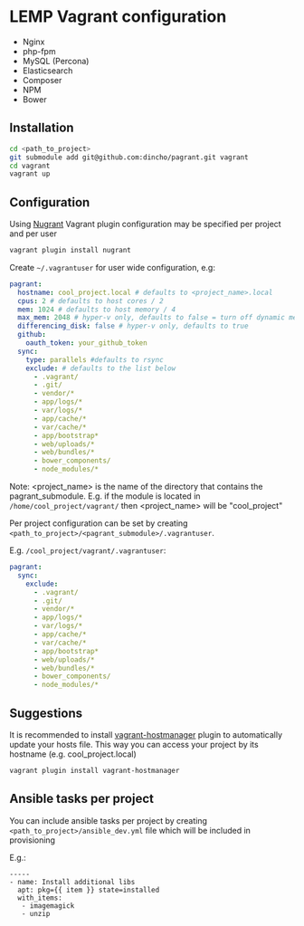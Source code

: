 LEMP Vagrant configuration
==========================

- Nginx
- php-fpm
- MySQL (Percona)
- Elasticsearch
- Composer
- NPM
- Bower


## Installation

```bash
cd <path_to_project>
git submodule add git@github.com:dincho/pagrant.git vagrant
cd vagrant
vagrant up
```

## Configuration

Using [Nugrant](https://github.com/maoueh/nugrant) Vagrant plugin configuration may be specified per project and per user

```bash
vagrant plugin install nugrant
```

Create `~/.vagrantuser` for user wide configuration, e.g:

```yml
pagrant:
  hostname: cool_project.local # defaults to <project_name>.local
  cpus: 2 # defaults to host cores / 2
  mem: 1024 # defaults to host memory / 4
  max_mem: 2048 # hyper-v only, defaults to false = turn off dynamic memory
  differencing_disk: false # hyper-v only, defaults to true
  github:
    oauth_token: your_github_token
  sync:
    type: parallels #defaults to rsync
    exclude: # defaults to the list below
      - .vagrant/
      - .git/
      - vendor/*
      - app/logs/*
      - var/logs/*
      - app/cache/*
      - var/cache/*
      - app/bootstrap*
      - web/uploads/*
      - web/bundles/*
      - bower_components/
      - node_modules/*
```

Note: <project_name> is the name of the directory that contains the pagrant_submodule.
E.g. if the module is located in `/home/cool_project/vagrant/` then <project_name> will be "cool_project"

Per project configuration can be set by creating `<path_to_project>/<pagrant_submodule>/.vagrantuser`.

E.g. `/cool_project/vagrant/.vagrantuser`:

```yml
pagrant:
  sync:
    exclude:
      - .vagrant/
      - .git/
      - vendor/*
      - app/logs/*
      - var/logs/*
      - app/cache/*
      - var/cache/*
      - app/bootstrap*
      - web/uploads/*
      - web/bundles/*
      - bower_components/
      - node_modules/*
```

## Suggestions

It is recommended to install [vagrant-hostmanager](https://github.com/devopsgroup-io/vagrant-hostmanager) plugin
to automatically update your hosts file. This way you can access your project by its hostname (e.g. cool_project.local)

```bash
vagrant plugin install vagrant-hostmanager
```


## Ansible tasks per project

You can include ansible tasks per project by creating `<path_to_project>/ansible_dev.yml` file which will be included in provisioning

E.g.:

```
-----
- name: Install additional libs
  apt: pkg={{ item }} state=installed
  with_items:
   - imagemagick
   - unzip
```
